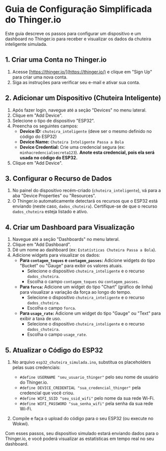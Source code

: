 # Guia de Configuração Simplificada do Thinger.io

Este guia descreve os passos para configurar um dispositivo e um dashboard no Thinger.io para receber e visualizar os dados da chuteira inteligente simulada.

## 1. Criar uma Conta no Thinger.io

1.  Acesse [https://thinger.io/](https://thinger.io/) e clique em "Sign Up" para criar uma nova conta.
2.  Siga as instruções para verificar seu e-mail e ativar sua conta.

## 2. Adicionar um Dispositivo (Chuteira Inteligente)

1.  Após fazer login, navegue até a seção "Devices" no menu lateral.
2.  Clique em "Add Device".
3.  Selecione o tipo de dispositivo "ESP32".
4.  Preencha os seguintes campos:
    *   **Device ID:** `chuteira_inteligente` (deve ser o mesmo definido no código do ESP32)
    *   **Device Name:** `Chuteira Inteligente Passa a Bola`
    *   **Device Credential:** Crie uma credencial segura (ex: `minhacredencialsecreta123`). **Anote esta credencial, pois ela será usada no código do ESP32.**
5.  Clique em "Add Device".

## 3. Configurar o Recurso de Dados

1.  No painel do dispositivo recém-criado (`chuteira_inteligente`), vá para a aba "Device Properties" ou "Resources".
2.  O Thinger.io automaticamente detectará os recursos que o ESP32 está enviando (neste caso, `dados_chuteira`). Certifique-se de que o recurso `dados_chuteira` esteja listado e ativo.

## 4. Criar um Dashboard para Visualização

1.  Navegue até a seção "Dashboards" no menu lateral.
2.  Clique em "Add Dashboard".
3.  Dê um nome ao dashboard (ex: `Estatísticas Chuteira Passa a Bola`).
4.  Adicione widgets para visualizar os dados:
    *   **Para `contagem_toques` e `contagem_passes`:** Adicione widgets do tipo "Bucket" ou "Gauge" para exibir os valores atuais.
        *   Selecione o dispositivo `chuteira_inteligente` e o recurso `dados_chuteira`.
        *   Escolha o campo `contagem_toques` ou `contagem_passes`.
    *   **Para `forca`:** Adicione um widget do tipo "Chart" (gráfico de linha) para visualizar a variação da força ao longo do tempo.
        *   Selecione o dispositivo `chuteira_inteligente` e o recurso `dados_chuteira`.
        *   Escolha o campo `forca`.
    *   **Para `usage_rate`:** Adicione um widget do tipo "Gauge" ou "Text" para exibir a taxa de uso.
        *   Selecione o dispositivo `chuteira_inteligente` e o recurso `dados_chuteira`.
        *   Escolha o campo `usage_rate`.

## 5. Atualizar o Código do ESP32

1.  No arquivo `esp32_chuteira_simulada.ino`, substitua os placeholders pelas suas credenciais:
    *   `#define USERNAME "seu_usuario_thinger"` pelo seu nome de usuário do Thinger.io.
    *   `#define DEVICE_CREDENTIAL "sua_credencial_thinger"` pela credencial que você criou.
    *   `#define WIFI_SSID "seu_ssid_wifi"` pelo nome da sua rede Wi-Fi.
    *   `#define WIFI_PASSWORD "sua_senha_wifi"` pela senha da sua rede Wi-Fi.

2.  Compile e faça o upload do código para o seu ESP32 (ou execute no Wokwi).

Com esses passos, seu dispositivo simulado estará enviando dados para o Thinger.io, e você poderá visualizar as estatísticas em tempo real no seu dashboard.


